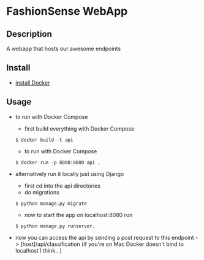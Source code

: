 # FashionSense WebApp

## Description
A webapp that hosts our awesome endpoints


## Install
* [install Docker](https://docs.docker.com/engine/installation/)

## Usage
* to run with Docker Compose
    * first build everything with Docker Compose
    ```
    $ docker build -t api
    ```
    * to run with Docker Compose
    ```
    $ docker run -p 8080:8080 api .
    ```

* alternatively run it locally just using Django
    * first cd into the api directories
    * do migrations
    ```
    $ python manage.py migrate
    ```
    * now to start the app on localhost:8080 run
    ```
    $ python manage.py runserver.
    ```
* now you can access the api by sending a post request to this endpoint -> [host]/api/classification (if you're on Mac Docker doesn't bind to localhost I think...)
